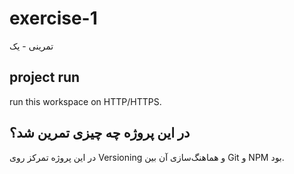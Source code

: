 # exercise-1

تمرینی - یک

## project run

run this workspace on HTTP/HTTPS.

## در این پروژه چه چیزی تمرین شد؟

در این پروژه تمرکز روی Versioning و هماهنگ‌سازی آن بین Git و NPM بود.
